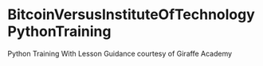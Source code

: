 # BitcoinVersusInstituteOfTechnologyPythonTraining
Python Training With Lesson Guidance courtesy of Giraffe Academy
